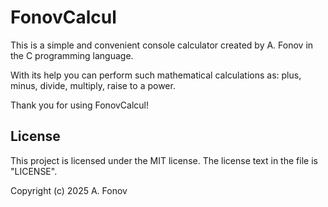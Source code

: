 # FonovCalcul

This is a simple and convenient console calculator created by A. Fonov in the C programming language.

With its help you can perform such mathematical calculations as: plus, minus, divide, multiply, raise to a power.

Thank you for using FonovCalcul!

## License

This project is licensed under the MIT license. The license text in the file is "LICENSE".


Copyright (c) 2025 A. Fonov
